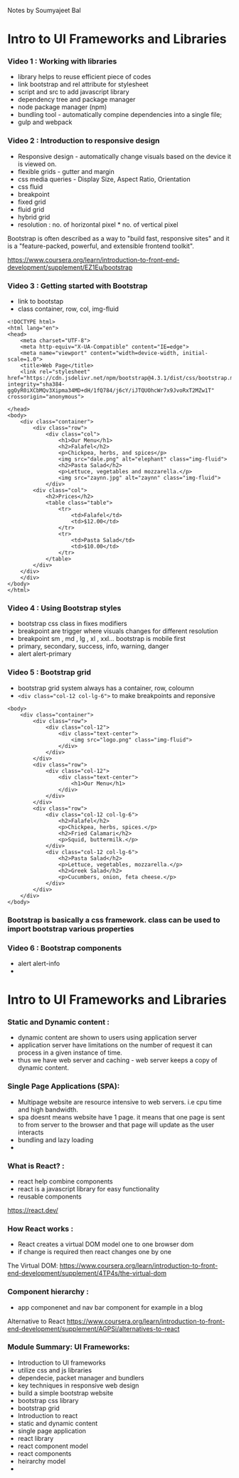 Notes by Soumyajeet Bal

# Intro to UI Frameworks and Libraries

### Video 1 : Working with libraries
- library helps to reuse efficient piece of codes
- link bootstrap and rel attribute for stylesheet
- script and src to add javascript library
- dependency tree and package manager
- node package manager (npm)
- bundling tool - automatically compine dependencies into a single file; 
- gulp and webpack


### Video 2 : Introduction to responsive design
- Responsive design - automatically change visuals based on the device it is viewed on.
- flexible grids - gutter and margin
- css media queries - Display Size, Aspect Ratio, Orientation
- css fluid
- breakpoint 
- fixed grid
- fluid grid
- hybrid grid
- resolution : no. of horizontal pixel * no. of vertical pixel

Bootstrap is often described as a way to "build fast, responsive sites" and it is a "feature-packed, powerful, and extensible frontend toolkit". 

https://www.coursera.org/learn/introduction-to-front-end-development/supplement/EZ1Eu/bootstrap


### Video 3 :  Getting started with Bootstrap
- link to bootstap
- class container, row, col, img-fluid

```
<!DOCTYPE html>
<html lang="en">
<head>
    <meta charset="UTF-8">
    <meta http-equiv="X-UA-Compatible" content="IE=edge">
    <meta name="viewport" content="width=device-width, initial-scale=1.0">
    <title>Web Page</title>
    <link rel="stylesheet" href="https://cdn.jsdelivr.net/npm/bootstrap@4.3.1/dist/css/bootstrap.min.css" integrity="sha384-ggOyR0iXCbMQv3Xipma34MD+dH/1fQ784/j6cY/iJTQUOhcWr7x9JvoRxT2MZw1T" crossorigin="anonymous">

</head>
<body>
    <div class="container">
        <div class="row">
            <div class="col">
                <h1>Our Menu</h1>
                <h2>Falafel</h2>
                <p>Chickpea, herbs, and spices</p>
                <img src="dale.png" alt="elephant" class="img-fluid">
                <h2>Pasta Salad</h2>
                <p>Lettuce, vegetables and mozzarella.</p>
                <img src="zaynn.jpg" alt="zaynn" class="img-fluid">
            </div>
        <div class="col">
            <h2>Prices</h2>
            <table class="table">
                <tr>
                    <td>Falafel</td>
                    <td>$12.00</td>
                </tr>
                <tr>
                    <td>Pasta Salad</td>
                    <td>$10.00</td>
                </tr>
            </table>
        </div>
    </div>
    </div>
</body>
</html>
```

### Video 4 : Using Bootstrap styles
- bootstrap css class in fixes modifiers
- breakpoint are trigger where visuals changes for different resolution
- breakpoint sm , md , lg , xl , xxl... bootstrap is mobile first
- primary, secondary, success, info, warning, danger
- alert alert-primary

### Video 5 : Bootstrap grid
- bootstrap grid system always has a container, row, coloumn
- ``` <div class="col-12 col-lg-6"> ``` to make breakpoints and reponsive
```
<body>
    <div class="container">
        <div class="row">
            <div class="col-12">
                <div class="text-center">
                    <img src="logo.png" class="img-fluid">
                </div>
            </div>
        </div>
        <div class="row">
            <div class="col-12">
                <div class="text-center">
                    <h1>Our Menu</h1>
                </div>
            </div>
        </div>
        <div class="row">
            <div class="col-12 col-lg-6">
                <h2>Falafel</h2>
                <p>Chickpea, herbs, spices.</p>
                <h2>Fried Calamari</h2>
                <p>Squid, buttermilk.</p>
            </div>
            <div class="col-12 col-lg-6">
                <h2>Pasta Salad</h2>
                <p>Lettuce, vegetables, mozzarella.</p>
                <h2>Greek Salad</h2>
                <p>Cucumbers, onion, feta cheese.</p>
            </div>
        </div>
    </div>
</body>
```
### Bootstrap is basically a css framework. class can be used to import bootstrap various properties

### Video 6 : Bootstrap components
-  alert alert-info
-  


# Intro to UI Frameworks and Libraries

### Static and Dynamic content : 
- dynamic content are shown to users using application server
- application server have limitations on the number of request it can process in a given instance of time.
- thus we have web server and caching - web server keeps a copy of dynamic content.

### Single Page Applications (SPA): 
- Multipage website are resource intensive to web servers. i.e cpu time and high bandwidth.
- spa doesnt means website have 1 page. it means that one page is sent to from server to the browser and that page will update as the user interacts
- bundling and lazy loading
- 

### What is React? : 
- react help combine components
- react is a javascript library for easy functionality
- reusable components

https://react.dev/

### How React works : 
- React creates a virtual DOM model one to one browser dom
- if change is required then react changes one by one

The Virtual DOM:
https://www.coursera.org/learn/introduction-to-front-end-development/supplement/4TP4s/the-virtual-dom


### Component hierarchy : 
- app componenet and nav bar component for example in a blog

Alternative to React
https://www.coursera.org/learn/introduction-to-front-end-development/supplement/AGPSi/alternatives-to-react

### Module Summary: UI Frameworks: 
- Introduction to UI frameworks
- utilize css and js libraries
- dependecie, packet manager and bundlers
- key techniques in responsive web design
- build a simple bootstrap website 
- bootstrap css  library
- bootstrap grid
- Introduction to react
- static and dynamic content
- single page application
- react library
- react component model
- react components
- heirarchy model
- 




